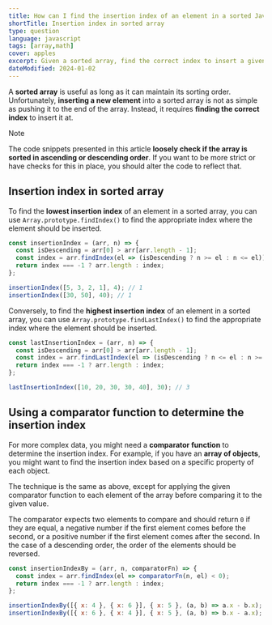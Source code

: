 ```yaml
---
title: How can I find the insertion index of an element in a sorted JavaScript array?
shortTitle: Insertion index in sorted array
type: question
language: javascript
tags: [array,math]
cover: apples
excerpt: Given a sorted array, find the correct index to insert a given value.
dateModified: 2024-01-02
---
```


A **sorted array** is useful as long as it can maintain its sorting order. Unfortunately, **inserting a new element** into a sorted array is not as simple as pushing it to the end of the array. Instead, it requires **finding the correct index** to insert it at.

> [!NOTE]
>
> The code snippets presented in this article **loosely check if the array is sorted in ascending or descending order**. If you want to be more strict or have checks for this in place, you should alter the code to reflect that.

## Insertion index in sorted array

To find the **lowest insertion index** of an element in a sorted array, you can use `Array.prototype.findIndex()` to find the appropriate index where the element should be inserted.

```js
const insertionIndex = (arr, n) => {
  const isDescending = arr[0] > arr[arr.length - 1];
  const index = arr.findIndex(el => (isDescending ? n >= el : n <= el));
  return index === -1 ? arr.length : index;
};

insertionIndex([5, 3, 2, 1], 4); // 1
insertionIndex([30, 50], 40); // 1
```

Conversely, to find the **highest insertion index** of an element in a sorted array, you can use `Array.prototype.findLastIndex()` to find the appropriate index where the element should be inserted.

```js
const lastInsertionIndex = (arr, n) => {
  const isDescending = arr[0] > arr[arr.length - 1];
  const index = arr.findLastIndex(el => (isDescending ? n <= el : n >= el));
  return index === -1 ? arr.length : index;
};

lastInsertionIndex([10, 20, 30, 30, 40], 30); // 3
```

## Using a comparator function to determine the insertion index

For more complex data, you might need a **comparator function** to determine the insertion index. For example, if you have an **array of objects**, you might want to find the insertion index based on a specific property of each object.

The technique is the same as above, except for applying the given comparator function to each element of the array before comparing it to the given value.

The comparator expects two elements to compare and should return `0` if they are equal, a negative number if the first element comes before the second, or a positive number if the first element comes after the second. In the case of a descending order, the order of the elements should be reversed.

```js
const insertionIndexBy = (arr, n, comparatorFn) => {
  const index = arr.findIndex(el => comparatorFn(n, el) < 0);
  return index === -1 ? arr.length : index;
};

insertionIndexBy([{ x: 4 }, { x: 6 }], { x: 5 }, (a, b) => a.x - b.x); // 1
insertionIndexBy([{ x: 6 }, { x: 4 }], { x: 5 }, (a, b) => b.x - a.x); // 1
```
